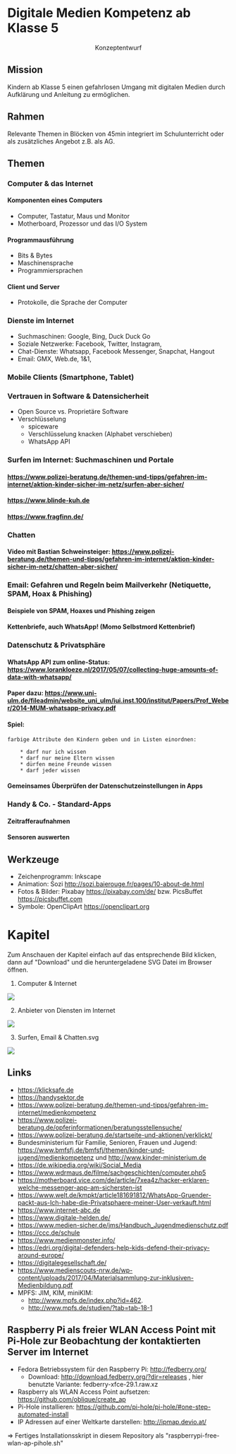 # Digitale Medien Kompetenz ab Klasse 5
<center>Konzeptentwurf</center>

## Mission
Kindern ab Klasse 5 einen gefahrlosen Umgang mit digitalen Medien durch Aufklärung und Anleitung zu ermöglichen.

## Rahmen
Relevante Themen in Blöcken von 45min integriert im Schulunterricht oder als zusätzliches Angebot z.B. als AG.

## Themen
### Computer & das Internet
#### Komponenten eines Computers
- Computer, Tastatur, Maus und Monitor
- Motherboard, Prozessor und das I/O System
#### Programmausführung
- Bits & Bytes
- Maschinensprache
- Programmiersprachen
#### Client und Server
- Protokolle, die Sprache der Computer
### Dienste im Internet
- Suchmaschinen: Google, Bing, Duck Duck Go
- Soziale Netzwerke: Facebook, Twitter, Instagram,
- Chat-Dienste: Whatsapp, Facebook Messenger, Snapchat, Hangout
- Email: GMX, Web.de, 1&1,
### Mobile Clients (Smartphone, Tablet)
### Vertrauen in Software & Datensicherheit
- Open Source vs. Proprietäre Software
- Verschlüsselung
  - spiceware
  - Verschlüsselung knacken (Alphabet verschieben)
  - WhatsApp API

### Surfen im Internet: Suchmaschinen und Portale
#### https://www.polizei-beratung.de/themen-und-tipps/gefahren-im-internet/aktion-kinder-sicher-im-netz/surfen-aber-sicher/
#### https://www.blinde-kuh.de
#### https://www.fragfinn.de/

### Chatten
#### Video mit Bastian Schweinsteiger: https://www.polizei-beratung.de/themen-und-tipps/gefahren-im-internet/aktion-kinder-sicher-im-netz/chatten-aber-sicher/

### Email: Gefahren und Regeln beim Mailverkehr (Netiquette, SPAM, Hoax & Phishing)
#### Beispiele von SPAM, Hoaxes und Phishing zeigen
#### Kettenbriefe, auch WhatsApp! (Momo Selbstmord Kettenbrief)
 
### Datenschutz & Privatsphäre
#### WhatsApp API zum online-Status: https://www.lorankloeze.nl/2017/05/07/collecting-huge-amounts-of-data-with-whatsapp/
#### Paper dazu: https://www.uni-ulm.de/fileadmin/website_uni_ulm/iui.inst.100/institut/Papers/Prof_Weber/2014-MUM-whatsapp-privacy.pdf
#### Spiel:
    farbige Attribute den Kindern geben und in Listen einordnen:

        * darf nur ich wissen
        * darf nur meine Eltern wissen
        * dürfen meine Freunde wissen
        * darf jeder wissen

#### Gemeinsames Überprüfen der Datenschutzeinstellungen in Apps


### Handy & Co. - Standard-Apps
#### Zeitrafferaufnahmen
#### Sensoren auswerten



## Werkzeuge
* Zeichenprogramm: Inkscape
* Animation: Sozi http://sozi.baierouge.fr/pages/10-about-de.html
* Fotos & Bilder: Pixabay https://pixabay.com/de/ bzw. PicsBuffet https://picsbuffet.com
* Symbole: OpenClipArt https://openclipart.org


# Kapitel
Zum Anschauen der Kapitel einfach auf das entsprechende Bild klicken, dann auf "Download" und die heruntergeladene SVG Datei im Browser öffnen.

1. Computer & Internet

<img src="./Computer_und_Internet.svg">

2. Anbieter von Diensten im Internet

<img src="./Dienste_im_Internet.svg.svg">

3. Surfen, Email & Chatten.svg

<img src="./Surfen_Email_Chatten.svg">


## Links
- https://klicksafe.de
- https://handysektor.de
- https://www.polizei-beratung.de/themen-und-tipps/gefahren-im-internet/medienkompetenz
- https://www.polizei-beratung.de/opferinformationen/beratungsstellensuche/
- https://www.polizei-beratung.de/startseite-und-aktionen/verklickt/
- Bundesministerium für Familie, Senioren, Frauen und Jugend: https://www.bmfsfj.de/bmfsfj/themen/kinder-und-jugend/medienkompetenz und http://www.kinder-ministerium.de
- https://de.wikipedia.org/wiki/Social_Media
- https://www.wdrmaus.de/filme/sachgeschichten/computer.php5
- https://motherboard.vice.com/de/article/7xea4z/hacker-erklaren-welche-messenger-app-am-sichersten-ist
- https://www.welt.de/kmpkt/article181691812/WhatsApp-Gruender-packt-aus-Ich-habe-die-Privatsphaere-meiner-User-verkauft.html
- https://www.internet-abc.de
- https://www.digitale-helden.de/
- https://www.medien-sicher.de/jms/Handbuch_Jugendmedienschutz.pdf
- https://ccc.de/schule
- https://www.medienmonster.info/
- https://edri.org/digital-defenders-help-kids-defend-their-privacy-around-europe/
- https://digitalegesellschaft.de/
- https://www.medienscouts-nrw.de/wp-content/uploads/2017/04/Materialsammlung-zur-inklusiven-Medienbildung.pdf
- MPFS: JIM, KIM, miniKIM:
  - http://www.mpfs.de/index.php?id=462.
  - http://www.mpfs.de/studien/?tab=tab-18-1

## Raspberry Pi als freier WLAN Access Point mit Pi-Hole zur Beobachtung der kontaktierten Server im Internet
- Fedora Betriebssystem für den Raspberry Pi: http://fedberry.org/
  - Download: http://download.fedberry.org/?dir=releases , hier benutzte Variante: fedberry-xfce-29.1.raw.xz
- Raspberry als WLAN Access Point aufsetzen: https://github.com/oblique/create_ap
- Pi-Hole installieren: https://github.com/pi-hole/pi-hole/#one-step-automated-install
- IP Adressen auf einer Weltkarte darstellen: http://ipmap.devio.at/

=> Fertiges Installationsskript in diesem Repository als "raspberrypi-free-wlan-ap-pihole.sh"
